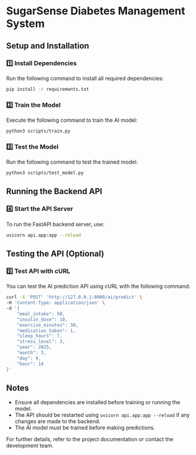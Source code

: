 # SugarSense Diabetes Management System

## Setup and Installation

### 1️⃣ Install Dependencies
Run the following command to install all required dependencies:
```sh
pip install -r requirements.txt
```

### 2️⃣ Train the Model
Execute the following command to train the AI model:
```sh
python3 scripts/train.py
```

### 3️⃣ Test the Model
Run the following command to test the trained model:
```sh
python3 scripts/test_model.py
```

## Running the Backend API

### 4️⃣ Start the API Server
To run the FastAPI backend server, use:
```sh
uvicorn api.app:app --reload
```

## Testing the API (Optional)

### 5️⃣ Test API with cURL
You can test the AI prediction API using cURL with the following command:
```sh
curl -X 'POST' 'http://127.0.0.1:8000/ai/predict' \
-H 'Content-Type: application/json' \
-d '{
    "meal_intake": 50,
    "insulin_dose": 10,
    "exercise_minutes": 30,
    "medication_taken": 1,
    "sleep_hours": 7,
    "stress_level": 3,
    "year": 2025,
    "month": 3,
    "day": 9,
    "hour": 14
}'
```

## Notes
- Ensure all dependencies are installed before training or running the model.
- The API should be restarted using `uvicorn api.app:app --reload` if any changes are made to the backend.
- The AI model must be trained before making predictions.

For further details, refer to the project documentation or contact the development team.
